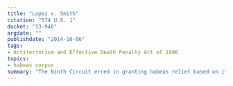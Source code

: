 ```yaml
---
title: "Lopez v. Smith"
citation: "574 U.S. 1"
docket: "13-946"
argdate: ""
publishdate: "2014-10-06"
tags:
- Antiterrorism and Effective Death Penalty Act of 1996
topics:
- habeas corpus
summary: "The Ninth Circuit erred in granting habeas relief based on its own precedent, where this Court’s case law had not ‘clearly establish[ed]’ that a defendant adequately apprised of the possibility of conviction on an aiding-and-abetting theory can nevertheless be deprived of adequate notice by a prosecutorial decision to focus on another theory at trial, see 28 U.S.C. § 2254(d)(1)."
---
```


